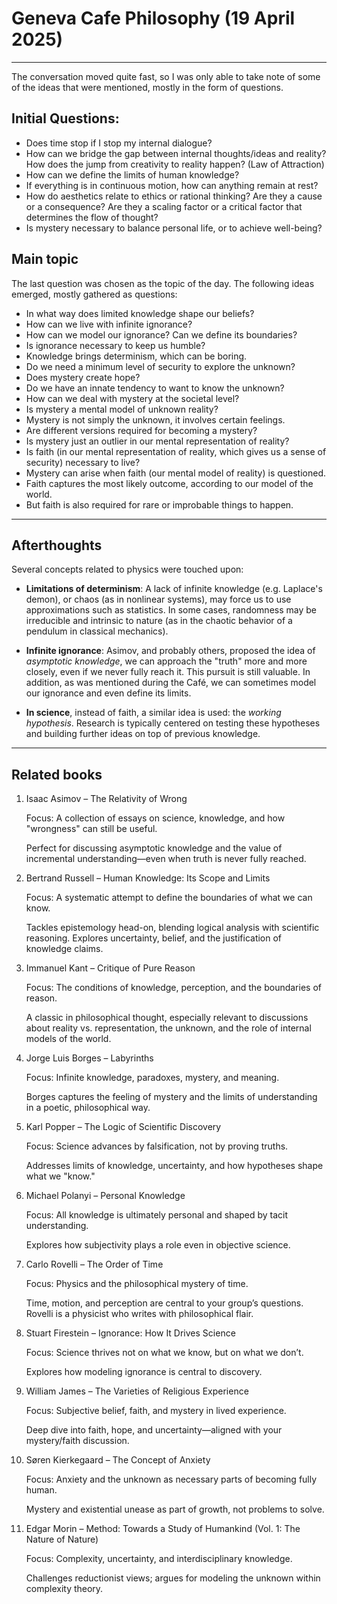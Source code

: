 # Geneva Cafe Philosophy (19 April 2025)
----

The conversation moved quite fast, so I was only able to take note of some of the ideas that were mentioned, mostly in the form of questions.

## Initial Questions:
- Does time stop if I stop my internal dialogue?
- How can we bridge the gap between internal thoughts/ideas and reality? How does the jump from creativity to reality happen? (Law of Attraction)
- How can we define the limits of human knowledge?
- If everything is in continuous motion, how can anything remain at rest?
- How do aesthetics relate to ethics or rational thinking? Are they a cause or a consequence? Are they a scaling factor or a critical factor that determines the flow of thought?
- Is mystery necessary to balance personal life, or to achieve well-being?

## Main topic

The last question was chosen as the topic of the day. The following ideas emerged, mostly gathered as questions:
- In what way does limited knowledge shape our beliefs?
- How can we live with infinite ignorance?
- How can we model our ignorance? Can we define its boundaries?
- Is ignorance necessary to keep us humble?
- Knowledge brings determinism, which can be boring.
- Do we need a minimum level of security to explore the unknown?
- Does mystery create hope?
- Do we have an innate tendency to want to know the unknown?
- How can we deal with mystery at the societal level?
- Is mystery a mental model of unknown reality?
- Mystery is not simply the unknown, it involves certain feelings.
- Are different versions required for becoming a mystery?
- Is mystery just an outlier in our mental representation of reality?
- Is faith (in our mental representation of reality, which gives us a sense of security) necessary to live?
- Mystery can arise when faith (our mental model of reality) is questioned.
- Faith captures the most likely outcome, according to our model of the world.
- But faith is also required for rare or improbable things to happen.

---

## Afterthoughts

Several concepts related to physics were touched upon:

- **Limitations of determinism**: A lack of infinite knowledge (e.g. Laplace's demon), or chaos (as in nonlinear systems), may force us to use approximations such as statistics. In some cases, randomness may be irreducible and intrinsic to nature (as in the chaotic behavior of a pendulum in classical mechanics).

- **Infinite ignorance**: Asimov, and probably others, proposed the idea of *asymptotic knowledge*, we can approach the "truth" more and more closely, even if we never fully reach it. This pursuit is still valuable. In addition, as was mentioned during the Café, we can sometimes model our ignorance and even define its limits.

- **In science**, instead of faith, a similar idea is used: the *working hypothesis*. Research is typically centered on testing these hypotheses and building further ideas on top of previous knowledge.

---

## Related books

1. Isaac Asimov – The Relativity of Wrong

    Focus: A collection of essays on science, knowledge, and how "wrongness" can still be useful.

    Perfect for discussing asymptotic knowledge and the value of incremental understanding—even when truth is never fully reached.

2. Bertrand Russell – Human Knowledge: Its Scope and Limits

    Focus: A systematic attempt to define the boundaries of what we can know.

    Tackles epistemology head-on, blending logical analysis with scientific reasoning. Explores uncertainty, belief, and the justification of knowledge claims.

3. Immanuel Kant – Critique of Pure Reason

    Focus: The conditions of knowledge, perception, and the boundaries of reason.

    A classic in philosophical thought, especially relevant to discussions about reality vs. representation, the unknown, and the role of internal models of the world.

4. Jorge Luis Borges – Labyrinths

    Focus: Infinite knowledge, paradoxes, mystery, and meaning.

    Borges captures the feeling of mystery and the limits of understanding in a poetic, philosophical way.

5. Karl Popper – The Logic of Scientific Discovery

    Focus: Science advances by falsification, not by proving truths.

    Addresses limits of knowledge, uncertainty, and how hypotheses shape what we "know."

6. Michael Polanyi – Personal Knowledge

    Focus: All knowledge is ultimately personal and shaped by tacit understanding.

    Explores how subjectivity plays a role even in objective science.

7. Carlo Rovelli – The Order of Time

    Focus: Physics and the philosophical mystery of time.

    Time, motion, and perception are central to your group’s questions. Rovelli is a physicist who writes with philosophical flair.

8. Stuart Firestein – Ignorance: How It Drives Science

    Focus: Science thrives not on what we know, but on what we don’t.

    Explores how modeling ignorance is central to discovery.

9. William James – The Varieties of Religious Experience

    Focus: Subjective belief, faith, and mystery in lived experience.

    Deep dive into faith, hope, and uncertainty—aligned with your mystery/faith discussion.

10. Søren Kierkegaard – The Concept of Anxiety

    Focus: Anxiety and the unknown as necessary parts of becoming fully human.

    Mystery and existential unease as part of growth, not problems to solve.

11. Edgar Morin – Method: Towards a Study of Humankind (Vol. 1: The Nature of Nature)

    Focus: Complexity, uncertainty, and interdisciplinary knowledge.

    Challenges reductionist views; argues for modeling the unknown within complexity theory.
